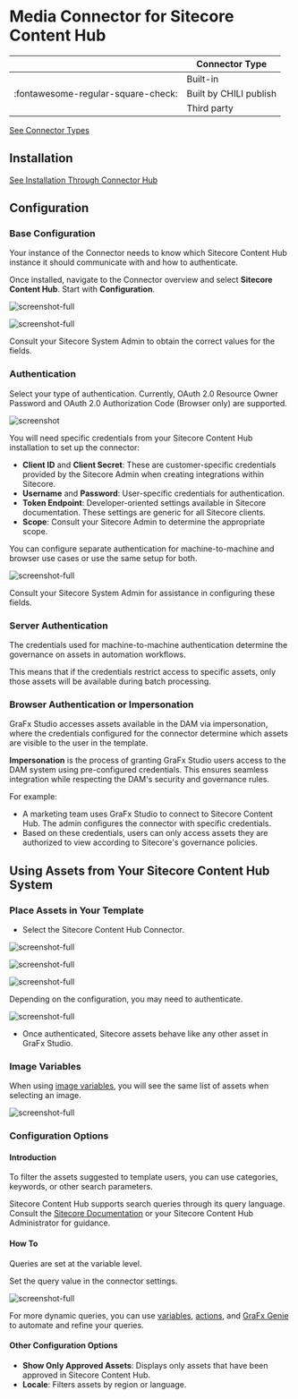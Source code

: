 # Media Connector for Sitecore Content Hub

|  | Connector Type |
| --- | --- |
|  | Built-in |
| :fontawesome-regular-square-check: | Built by CHILI publish |
|  | Third party |

[See Connector Types](/GraFx-Studio/concepts/connectors/#types-of-connectors)

## Installation

[See Installation Through Connector Hub](/GraFx-Studio/guides/connector-hub/)

## Configuration

### Base Configuration

Your instance of the Connector needs to know which Sitecore Content Hub instance it should communicate with and how to authenticate.

Once installed, navigate to the Connector overview and select **Sitecore Content Hub**. Start with **Configuration**.

![screenshot-full](sch06.png)

![screenshot-full](sch01.png)

Consult your Sitecore System Admin to obtain the correct values for the fields.

### Authentication

Select your type of authentication. Currently, OAuth 2.0 Resource Owner Password and OAuth 2.0 Authorization Code (Browser only) are supported.

![screenshot](sch02.png)

You will need specific credentials from your Sitecore Content Hub installation to set up the connector:

- **Client ID** and **Client Secret**: These are customer-specific credentials provided by the Sitecore Admin when creating integrations within Sitecore.
- **Username** and **Password**: User-specific credentials for authentication.
- **Token Endpoint**: Developer-oriented settings available in Sitecore documentation. These settings are generic for all Sitecore clients.
- **Scope**: Consult your Sitecore Admin to determine the appropriate scope.

You can configure separate authentication for machine-to-machine and browser use cases or use the same setup for both.

![screenshot-full](sch04.png)

Consult your Sitecore System Admin for assistance in configuring these fields.

### Server Authentication

The credentials used for machine-to-machine authentication determine the governance on assets in automation workflows. 

This means that if the credentials restrict access to specific assets, only those assets will be available during batch processing.

### Browser Authentication or Impersonation

GraFx Studio accesses assets available in the DAM via impersonation, where the credentials configured for the connector determine which assets are visible to the user in the template.

**Impersonation** is the process of granting GraFx Studio users access to the DAM system using pre-configured credentials. This ensures seamless integration while respecting the DAM's security and governance rules.

For example:
- A marketing team uses GraFx Studio to connect to Sitecore Content Hub. The admin configures the connector with specific credentials.
- Based on these credentials, users can only access assets they are authorized to view according to Sitecore's governance policies.

## Using Assets from Your Sitecore Content Hub System

### Place Assets in Your Template

- Select the Sitecore Content Hub Connector.

![screenshot-full](sch07.png)

![screenshot-full](sch08.png)

![screenshot-full](sch09.png)

Depending on the configuration, you may need to authenticate.

![screenshot-full](sch10.png)

- Once authenticated, Sitecore assets behave like any other asset in GraFx Studio.

### Image Variables

When using [image variables](/GraFx-Studio/guides/template-variables/assign/#assign-template-variable-to-image-frame), you will see the same list of assets when selecting an image.

![screenshot-full](var01.png)

### Configuration Options

#### Introduction

To filter the assets suggested to template users, you can use categories, keywords, or other search parameters.

Sitecore Content Hub supports search queries through its query language. Consult the [Sitecore Documentation](https://doc.sitecore.com/ch/en/developers/cloud-dev/generic-properties.html) or your Sitecore Content Hub Administrator for guidance.

#### How To

Queries are set at the variable level.

Set the query value in the connector settings.

![screenshot-full](var02.png)

For more dynamic queries, you can use [variables](/GraFx-Studio/concepts/variables/), [actions](/GraFx-Studio/concepts/actions/), and [GraFx Genie](/GraFx-Studio/concepts/grafx-genie/) to automate and refine your queries.

#### Other Configuration Options

- **Show Only Approved Assets**: Displays only assets that have been approved in Sitecore Content Hub.
- **Locale**: Filters assets by region or language.
